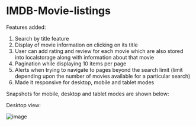 # IMDB-Movie-listings

Features added: 
1. Search by title feature
2. Display of movie information on clicking on its title
3. User can add rating and review for each movie which are also stored into localstorage along with information about that movie
4. Pagination while displaying 10 items per page
5. Alerts when trying to navigate to pages beyond the search limit (limit depending upon the number of movies available for a particular search)
6. Made it responsive for desktop, mobile and tablet modes


Snapshots for mobile, desktop and tablet modes are shown below:

Desktop view:

![image](https://github.com/RishikaMandhyan/IMDB-Movie-listings/assets/54908793/55f261b2-5757-4e9d-9907-aecd408a3fdd)


